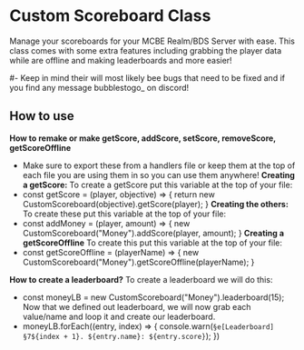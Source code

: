 # Custom Scoreboard Class

Manage your scoreboards for your MCBE Realm/BDS Server with ease. This class comes with some extra features including grabbing the player data while are offline and making leaderboards and more easier!

#- Keep in mind their will most likely bee bugs that need to be fixed and if you find any message bubblestogo_ on discord!

## How to use

**How to remake or make getScore, addScore, setScore, removeScore, getScoreOffline**

- Make sure to export these from a handlers file or keep them at the top of each file you are using them in so you can use them anywhere!
**Creating a getScore:**
To create a getScore put this variable at the top of your file:
- const getScore = (player, objective) => { return new CustomScoreboard(objective).getScore(player); }
**Creating the others:**
To create these put this variable at the top of your file:
- const addMoney = (player, amount) => { new CustomScoreboard("Money").addScore(player, amount); }
**Creating a getScoreOffline**
To create this put this variable at the top of your file:
- const getScoreOffline = (playerName) => { new CustomScoreboard("Money").getScoreOffline(playerName); }

**How to create a leaderboard?**
To create a leaderboard we will do this:
- const moneyLB = new CustomScoreboard("Money").leaderboard(15);
Now that we defined out leaderboard, we will now grab each value/name and loop it and create our leaderboard.
- moneyLB.forEach((entry, index) => { console.warn(`§e[Leaderboard] §7${index + 1}. ${entry.name}: ${entry.score}`); })
